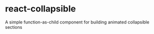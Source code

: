 # react-collapsible
A simple function-as-child component for building animated collapsible sections

